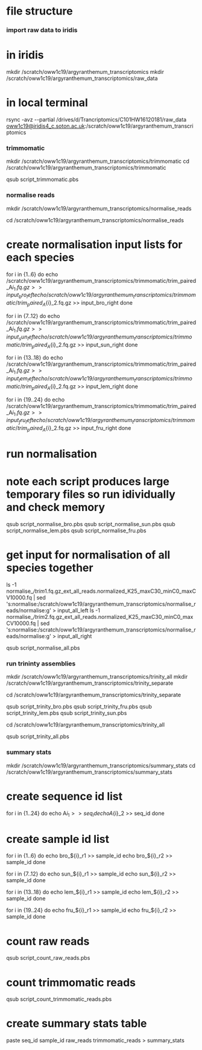 
# file structure

### import raw data to iridis

# in iridis
mkdir /scratch/oww1c19/argyranthemum_transcriptomics
mkdir /scratch/oww1c19/argyranthemum_transcriptomics/raw_data

# in local terminal
rsync -avz --partial /drives/d/Trancriptomics/C101HW16120181/raw_data oww1c19@iridis4_c.soton.ac.uk:/scratch/oww1c19/argyranthemum_transcriptomics


### trimmomatic

mkdir /scratch/oww1c19/argyranthemum_transcriptomics/trimmomatic
cd /scratch/oww1c19/argyranthemum_transcriptomics/trimmomatic

qsub script_trimmomatic.pbs


### normalise reads 

mkdir /scratch/oww1c19/argyranthemum_transcriptomics/normalise_reads

cd /scratch/oww1c19/argyranthemum_transcriptomics/normalise_reads

# create normalisation input lists for each species
for i in {1..6}
do
   echo /scratch/oww1c19/argyranthemum_transcriptomics/trimmomatic/trim_paired_A${i}_1.fq.gz >> input_bro_left
   echo /scratch/oww1c19/argyranthemum_transcriptomics/trimmomatic/trim_paired_A${i}_2.fq.gz >> input_bro_right
done

for i in {7..12}
do
   echo /scratch/oww1c19/argyranthemum_transcriptomics/trimmomatic/trim_paired_A${i}_1.fq.gz >> input_sun_left
   echo /scratch/oww1c19/argyranthemum_transcriptomics/trimmomatic/trim_paired_A${i}_2.fq.gz >> input_sun_right
done

for i in {13..18}
do
   echo /scratch/oww1c19/argyranthemum_transcriptomics/trimmomatic/trim_paired_A${i}_1.fq.gz >> input_lem_left
   echo /scratch/oww1c19/argyranthemum_transcriptomics/trimmomatic/trim_paired_A${i}_2.fq.gz >> input_lem_right
done

for i in {19..24}
do
   echo /scratch/oww1c19/argyranthemum_transcriptomics/trimmomatic/trim_paired_A${i}_1.fq.gz >> input_fru_left
   echo /scratch/oww1c19/argyranthemum_transcriptomics/trimmomatic/trim_paired_A${i}_2.fq.gz >> input_fru_right
done

# run normalisation
# note each script produces large temporary files so run idividually and check memory
qsub script_normalise_bro.pbs
qsub script_normalise_sun.pbs
qsub script_normalise_lem.pbs
qsub script_normalise_fru.pbs

# get input for normalisation of all species together
ls -1 normalise_*/trim*1.fq.gz_ext_all_reads.normalized_K25_maxC30_minC0_maxCV10000.fq | sed 's:normalise:/scratch/oww1c19/argyranthemum_transcriptomics/normalise_reads/normalise:g' > input_all_left
ls -1 normalise_*/trim*2.fq.gz_ext_all_reads.normalized_K25_maxC30_minC0_maxCV10000.fq | sed 's:normalise:/scratch/oww1c19/argyranthemum_transcriptomics/normalise_reads/normalise:g' > input_all_right

qsub script_normalise_all.pbs


### run trininty assemblies

mkdir /scratch/oww1c19/argyranthemum_transcriptomics/trinity_all
mkdir /scratch/oww1c19/argyranthemum_transcriptomics/trinity_separate


cd /scratch/oww1c19/argyranthemum_transcriptomics/trinity_separate

qsub script_trinity_bro.pbs
qsub script_trinity_fru.pbs
qsub script_trinity_lem.pbs
qsub script_trinity_sun.pbs

cd /scratch/oww1c19/argyranthemum_transcriptomics/trinity_all

qsub script_trinity_all.pbs






### summary stats

mkdir /scratch/oww1c19/argyranthemum_transcriptomics/summary_stats
cd /scratch/oww1c19/argyranthemum_transcriptomics/summary_stats

# create sequence id list
for i in {1..24}
do 
	echo A${i}_1 >> seq_id
	echo A${i}_2 >> seq_id
done


# create sample id list
for i in {1..6}
do
   echo bro_${i}_r1 >> sample_id
   echo bro_${i}_r2 >> sample_id
done

for i in {7..12}
do
   echo sun_${i}_r1 >> sample_id
   echo sun_${i}_r2 >> sample_id
done

for i in {13..18}
do
   echo lem_${i}_r1 >> sample_id
   echo lem_${i}_r2 >> sample_id
done

for i in {19..24}
do
   echo fru_${i}_r1 >> sample_id
   echo fru_${i}_r2 >> sample_id
done


# count raw reads
qsub script_count_raw_reads.pbs

# count trimmomatic reads
qsub script_count_trimmomatic_reads.pbs

# create summary stats table
paste seq_id sample_id raw_reads trimmomatic_reads > summary_stats

